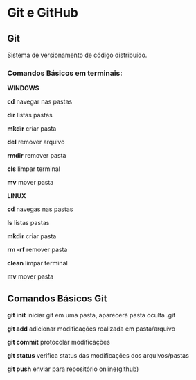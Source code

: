 # Git e GitHub

## Git
Sistema de versionamento de código distribuído.

### Comandos Básicos em terminais:

**WINDOWS**

**cd** navegar nas pastas

**dir** listas pastas

**mkdir** criar pasta

**del** remover arquivo

**rmdir** remover pasta

**cls** limpar terminal

**mv** mover pasta

**LINUX**

**cd** navegas nas pastas

**ls** listas pastas

**mkdir** criar pasta

**rm -rf** remover pasta

**clean** limpar terminal

**mv** mover pasta

## Comandos Básicos Git

**git init** iniciar git em uma pasta, aparecerá pasta oculta .git

**git add** adicionar modificações realizada em pasta/arquivo

**git commit** protocolar modificações

**git status** verifica status das modificações dos arquivos/pastas

**git push** enviar para repositório online(github)



